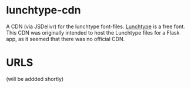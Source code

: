 # lunchtype-cdn
A CDN (via JSDelivr) for the lunchtype font-files. [Lunchtype](http://lunchtype.com) is a free font. This CDN was originally intended to host the Lunchtype files for a Flask app, as it seemed that there was no official CDN.
# URLS
(will be addded shortly)
